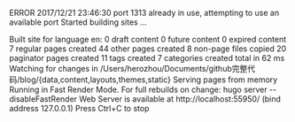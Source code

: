 ERROR 2017/12/21 23:46:30 port 1313 already in use, attempting to use an available port
Started building sites ...

Built site for language en:
0 draft content
0 future content
0 expired content
7 regular pages created
44 other pages created
8 non-page files copied
20 paginator pages created
11 tags created
7 categories created
total in 62 ms
Watching for changes in /Users/herozhou/Documents/github完整代码/blog/{data,content,layouts,themes,static}
Serving pages from memory
Running in Fast Render Mode. For full rebuilds on change: hugo server --disableFastRender
Web Server is available at http://localhost:55950/ (bind address 127.0.0.1)
Press Ctrl+C to stop
